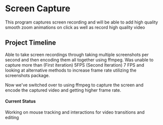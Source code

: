 # Screen Capture

This program captures screen recording and will be able to add high quality smooth zoom animations on click as well as record high quality video

## Project Timeline

Able to take screen recordings through taking multiple screenshots per second and then encoding them all together using ffmpeg. Was unable to capture more than (First iteration) 5FPS (Second Iteration) 7 FPS and looking at alternative methods to increase frame rate utilizing the screenshots package.

Now we've switched over to using ffmpeg to capture the screen and encode the captured video and getting higher frame rate.

#### Current Status

Working on mouse tracking and interactions for video transitions and editing
